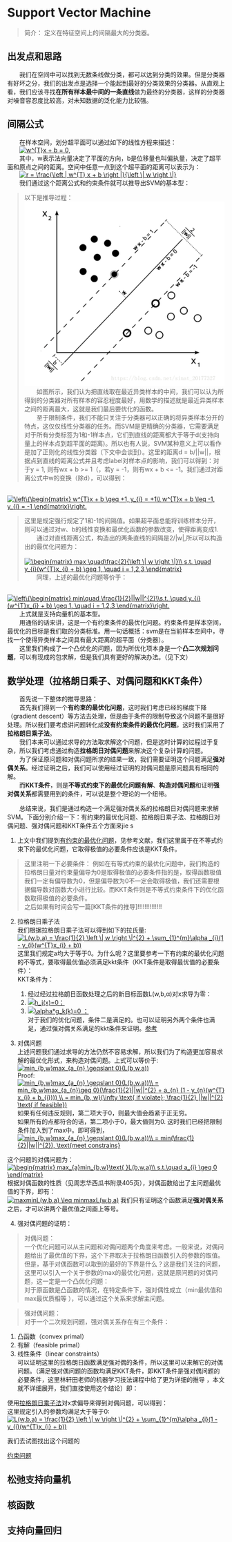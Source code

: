 # Support Vector Machine
>简介：
>定义在特征空间上的间隔最大的分类器。
## 出发点和思路
&ensp;&ensp;&ensp;&ensp;我们在空间中可以找到无数条线做分类，都可以达到分类的效果。但是分类器有好坏之分，我们的出发点是选择一个能起到最好的分类效果的分类器。从直观上看，我们应该寻找**在所有样本最中间的一条直线**做为最终的分类器，这样的分类器对噪音容忍度比较高，对未知数据的泛化能力比较强。  
## 间隔公式
&ensp;&ensp;&ensp;&ensp;在样本空间，划分超平面可以通过如下的线性方程来描述：  
&ensp;&ensp;&ensp;&ensp;<a href="https://www.codecogs.com/eqnedit.php?latex=w^{T}x&space;&plus;&space;b&space;=&space;0" target="_blank"><img src="https://latex.codecogs.com/gif.latex?w^{T}x&space;&plus;&space;b&space;=&space;0" title="w^{T}x + b = 0" /></a>,  
&ensp;&ensp;&ensp;&ensp;其中，w表示法向量决定了平面的方向，b是位移量也叫偏执量，决定了超平面和原点之间的距离。空间中任意一点到这个超平面的距离可以表示为：  
&ensp;&ensp;&ensp;&ensp;<a href="https://www.codecogs.com/eqnedit.php?latex=r&space;=&space;\frac{\left&space;|&space;w^{T}&space;x&space;&plus;&space;b&space;\right&space;|}{\left&space;\|&space;w&space;\right&space;\|}" target="_blank"><img src="https://latex.codecogs.com/gif.latex?r&space;=&space;\frac{\left&space;|&space;w^{T}&space;x&space;&plus;&space;b&space;\right&space;|}{\left&space;\|&space;w&space;\right&space;\|}" title="r = \frac{\left | w^{T} x + b \right |}{\left \| w \right \|}" /></a>  
&ensp;&ensp;&ensp;&ensp;我们通过这个距离公式和约束条件就可以推导出SVM的基本型：  
>以下是推导过程：  
![SVM](https://github.com/liuyaqiao/Learning-Note/blob/master/svm.png)  
&ensp;&ensp;&ensp;&ensp;如图所示，我们认为把直线取在最近异类样本的中间，我们可以认为所得到的分类器对所有样本的容忍程度最好，用数学的描述就是最近异类样本之间的距离最大，这就是我们最后要优化的函数。  
&ensp;&ensp;&ensp;&ensp;至于限制条件，我们不能只关注于分类器可以正确的将异类样本分开的特点，这仅仅线性分类器的任务。而SVM是更精确的分类器，它需要满足对于所有分类标签为1和-1样本点，它们到直线的距离都大于等于d(支持向量上的样本点到超平面的距离)。所以也有人说，SVM某种意义上可以看作是加了正则化的线性分类器（下文中会谈到）。这里的距离d = b/||w||，根据点到直线的距离公式并且考虑label对样本点的影响，我们可以得到：对于y = 1, 则有wx + b >= 1（，若y = -1，则有wx + b <= -1。我们通过对距离公式中w的变换（除d），可以得到：  

&ensp;&ensp;&ensp;&ensp;<a href="https://www.codecogs.com/eqnedit.php?latex=\left\{\begin{matrix}&space;w^{T}x&space;&plus;&space;b&space;\geq&space;&plus;1,&space;y_{i}&space;=&space;&plus;1\\&space;w^{T}x&space;&plus;&space;b&space;\leq&space;-1,&space;y_{i}&space;=&space;-1&space;\end{matrix}\right." target="_blank"><img src="https://latex.codecogs.com/gif.latex?\left\{\begin{matrix}&space;w^{T}x&space;&plus;&space;b&space;\geq&space;&plus;1,&space;y_{i}&space;=&space;&plus;1\\&space;w^{T}x&space;&plus;&space;b&space;\leq&space;-1,&space;y_{i}&space;=&space;-1&space;\end{matrix}\right." title="\left\{\begin{matrix} w^{T}x + b \geq +1, y_{i} = +1\\ w^{T}x + b \leq -1, y_{i} = -1 \end{matrix}\right." /></a>  
>这里是规定强行规定了1和-1的间隔值。如果超平面总能将训练样本分开，则可以通过对w、b的线性变换和最优化函数的参数改变，使得距离变成1.  
&ensp;&ensp;&ensp;&ensp;通过对直线距离公式，构造出的两条直线的间隔是2/|w|,所以可以构造出的最优化问题为：  
&ensp;&ensp;&ensp;&ensp;<a href="https://www.codecogs.com/eqnedit.php?latex=\begin{matrix}&space;max&space;\quad\frac{2}{\left&space;\|&space;w&space;\right&space;\|}\\&space;s.t.&space;\quad&space;y_{i}(w^{T}x_{i}&space;&plus;&space;b)&space;\geq&space;1,&space;\quad&space;i&space;=&space;1,2,3&space;\end{matrix}" target="_blank"><img src="https://latex.codecogs.com/gif.latex?\begin{matrix}&space;max&space;\quad\frac{2}{\left&space;\|&space;w&space;\right&space;\|}\\&space;s.t.&space;\quad&space;y_{i}(w^{T}x_{i}&space;&plus;&space;b)&space;\geq&space;1,&space;\quad&space;i&space;=&space;1,2,3&space;\end{matrix}" title="\begin{matrix} max \quad\frac{2}{\left \| w \right \|}\\ s.t. \quad y_{i}(w^{T}x_{i} + b) \geq 1, \quad i = 1,2,3 \end{matrix}" /></a>  
&ensp;&ensp;&ensp;&ensp;同理，上述的最优化问题等价于：  

&ensp;&ensp;&ensp;&ensp;<a href="https://www.codecogs.com/eqnedit.php?latex=\left\{\begin{matrix}&space;min\quad&space;\frac{1}{2}||w||^{2}\\s.t.&space;\quad&space;y_{i}(w^{T}x_{i}&space;&plus;&space;b)&space;\geq&space;1,&space;\quad&space;i&space;=&space;1,2,3&space;\end{matrix}\right." target="_blank"><img src="https://latex.codecogs.com/gif.latex?\left\{\begin{matrix}&space;min\quad&space;\frac{1}{2}||w||^{2}\\s.t.&space;\quad&space;y_{i}(w^{T}x_{i}&space;&plus;&space;b)&space;\geq&space;1,&space;\quad&space;i&space;=&space;1,2,3&space;\end{matrix}\right." title="\left\{\begin{matrix} min\quad \frac{1}{2}||w||^{2}\\s.t. \quad y_{i}(w^{T}x_{i} + b) \geq 1, \quad i = 1,2,3 \end{matrix}\right." /></a>  
&ensp;&ensp;&ensp;&ensp;上式就是支持向量机的基本型。  
&ensp;&ensp;&ensp;&ensp;用通俗的话来讲，这是一个有约束条件的最优化问题。约束条件是样本空间，最优化的目标是我们取的分类标准。用一句话概括：svm是在当前样本空间中，寻找一个使得异类样本之间具有最大距离的超平面（分类器）。  
&ensp;&ensp;&ensp;&ensp;这里我们构成了一个凸优化的问题，因为所优化项本身是一个**凸二次规划问题**，可以有现成的包求解，但是我们具有更好的解决办法。（见下文）

## 数学处理（拉格朗日乘子、对偶问题和KKT条件）
&ensp;&ensp;&ensp;&ensp;首先说一下整体的推导思路：  
&ensp;&ensp;&ensp;&ensp;首先我们得到一个**有约束的最优化问题**，这时我们考虑已经的梯度下降（gradient descent）等方法去处理，但是由于条件的限制导致这个问题不是很好处理。所以我们要考虑讲问题转化成**没有约束条件的最优化问题**，这时我们采用了**拉格朗日乘子法**。  
&ensp;&ensp;&ensp;&ensp;我们本来可以通过求导的方法取求解这个问题，但是这时计算的过程过于复杂，所以我们考虑通过构造**拉格朗日对偶问题**来解决这个复杂计算的问题。  
&ensp;&ensp;&ensp;&ensp;为了保证原问题和对偶问题所求的结果一致，我们需要证明这个问题满足**强对偶关系**。经过证明之后，我们可以使用经过证明的对偶问题是原问题具有相同的解。  
&ensp;&ensp;&ensp;&ensp;而**KKT条件**，则是**不等式约束下的最优化问题有解**、**构造对偶问题**和证明**强对偶关系**都需要用到的条件，可以说是整个理论的一个纽带。  

&ensp;&ensp;&ensp;&ensp;总结来说，我们是通过构造一个满足强对偶关系的拉格朗日对偶问题来求解SVM。下面分别介绍一下：有约束的最优化问题、拉格朗日乘子法、拉格朗日对偶问题、强对偶问题和KKT条件五个方面来jie s
  
1.  上文中我们提到[有约束的最优化问题](https://zhuanlan.zhihu.com/p/26514613)，见参考文献，我们这里属于在不等式约束下的最优化问题，它取得极值的必要条件应该是KKT条件。
>这里注明一下必要条件：
例如在有等式约束的最优化问题中，我们构造的拉格朗日量对约束量偏导为0是取得极值的必要条件指的是，取得函数极值我们一定有偏导数为0，但是偏导数为0不一定会取得极值，我们还需要根据偏导数对函数大小进行比较。而KKT条件则是不等式约束条件下的优化函数取得极值的必要条件。  
之后如果有时间会写一篇[KKT条件的推导]!!!!!!!!!!!!!!  
2.  拉格朗日乘子法  
我们根据拉格朗日乘子法可以得到如下的拉氏量:  
<a href="https://www.codecogs.com/eqnedit.php?latex=L(w,b,a)&space;=&space;\frac{1}{2}&space;\left&space;\|&space;w&space;\right&space;\|^{2}&space;&plus;&space;\sum_{1}^{m}\alpha&space;_{i}(1&space;-&space;y_{i}(w^{T}x_{i}&space;&plus;&space;b))" target="_blank"><img src="https://latex.codecogs.com/gif.latex?L(w,b,a)&space;=&space;\frac{1}{2}&space;\left&space;\|&space;w&space;\right&space;\|^{2}&space;&plus;&space;\sum_{1}^{m}\alpha&space;_{i}(1&space;-&space;y_{i}(w^{T}x_{i}&space;&plus;&space;b))" title="L(w,b,a) = \frac{1}{2} \left \| w \right \|^{2} + \sum_{1}^{m}\alpha _{i}(1 - y_{i}(w^{T}x_{i} + b))" /></a>  
这里我们规定a均大于等于0。为什么呢？这里要参考一下有约束的最优化问题的不等式，要取得最优值必须满足kkt条件（KKT条件是取得最优值的必要条件）：  
KKT条件为：
    1. 经过经过拉格朗日函数处理之后的新目标函数L(w,b,α)对x求导为零：  
    2.  <a href="https://www.codecogs.com/eqnedit.php?latex=h_j(x)=0；" target="_blank"><img src="https://latex.codecogs.com/gif.latex?h_j(x)=0；" title="h_j(x)=0；" /></a>
    3.  <a href="https://www.codecogs.com/eqnedit.php?latex=\alpha*g_k(k)=0&space;；" target="_blank"><img src="https://latex.codecogs.com/gif.latex?\alpha*g_k(k)=0&space;；" title="\alpha*g_k(k)=0 ；" /></a>  
对于我们的优化问题，条件二是满足的。也可以证明另外两个条件也满足，通过强对偶关系满足的kkt条件来证明。[参考](https://link.zhihu.com/?target=http%3A//blog.csdn.net/xianlingmao/article/details/7919597)

3.  对偶问题  
上述问题我们通过求导的方法仍然不容易求解，所以我们为了构造更加容易求解的最优化形式，来构造对偶问题。上式可以等价于:  
<a href="https://www.codecogs.com/eqnedit.php?latex=min_{b,w}max_{a_{n}&space;\geqslant&space;0}(L(b,w,a))" target="_blank"><img src="https://latex.codecogs.com/gif.latex?min_{b,w}max_{a_{n}&space;\geqslant&space;0}(L(b,w,a))" title="min_{b,w}max_{a_{n} \geqslant 0}(L(b,w,a))" /></a>  
Proof:  
<a href="https://www.codecogs.com/eqnedit.php?latex=min_{b,w}max_{a_{n}&space;\geqslant&space;0}(L(b,w,a))\\&space;=&space;min_{b,w}max_{a_{n}\geq&space;0}(\frac{1}{2}||w||^{2}&space;&plus;&space;a_{n}&space;(1&space;-&space;y_{n}(w^{T}&space;x_{i}&space;&plus;&space;b_{i})))&space;\\&space;=&space;min_{b,&space;w}(\infty&space;\text{&space;if&space;violate};&space;\frac{1}{2}&space;||w||^{2}&space;\text{&space;if&space;feasible})" target="_blank"><img src="https://latex.codecogs.com/gif.latex?min_{b,w}max_{a_{n}&space;\geqslant&space;0}(L(b,w,a))\\&space;=&space;min_{b,w}max_{a_{n}\geq&space;0}(\frac{1}{2}||w||^{2}&space;&plus;&space;a_{n}&space;(1&space;-&space;y_{n}(w^{T}&space;x_{i}&space;&plus;&space;b_{i})))&space;\\&space;=&space;min_{b,&space;w}(\infty&space;\text{&space;if&space;violate};&space;\frac{1}{2}&space;||w||^{2}&space;\text{&space;if&space;feasible})" title="min_{b,w}max_{a_{n} \geqslant 0}(L(b,w,a))\\ = min_{b,w}max_{a_{n}\geq 0}(\frac{1}{2}||w||^{2} + a_{n} (1 - y_{n}(w^{T} x_{i} + b_{i}))) \\ = min_{b, w}(\infty \text{ if violate}; \frac{1}{2} ||w||^{2} \text{ if feasible})" /></a>  
如果有任何违反规则，第二项大于0，则最大值会趋紧于正无穷。  
如果所有的点都符合的话，第二项小于0，最大值则为0. 
这时我们已经把限制条件加入到了max中。即可得到，    
<a href="https://www.codecogs.com/eqnedit.php?latex=min_{b,w}max_{a_{n}&space;\geqslant&space;0}(L(b,w,a))\\&space;=&space;min(\frac{1}{2}||w||^{2}),&space;\text{meet&space;constrains}" target="_blank"><img src="https://latex.codecogs.com/gif.latex?min_{b,w}max_{a_{n}&space;\geqslant&space;0}(L(b,w,a))\\&space;=&space;min(\frac{1}{2}||w||^{2}),&space;\text{meet&space;constrains}" title="min_{b,w}max_{a_{n} \geqslant 0}(L(b,w,a))\\ = min(\frac{1}{2}||w||^{2}), \text{meet constrains}" /></a>  

这个问题的对偶问题为：  
<a href="https://www.codecogs.com/eqnedit.php?latex=\begin{matrix}&space;max_{a}min_{b,w}\text{&space;}L(b,w,a)\\&space;s.t.\quad&space;a_{i}&space;\geq&space;0&space;\end{matrix}" target="_blank"><img src="https://latex.codecogs.com/gif.latex?\begin{matrix}&space;max_{a}min_{b,w}\text{&space;}L(b,w,a)\\&space;s.t.\quad&space;a_{i}&space;\geq&space;0&space;\end{matrix}" title="\begin{matrix} max_{a}min_{b,w}\text{ }L(b,w,a)\\ s.t.\quad a_{i} \geq 0 \end{matrix}" /></a>  
根据对偶函数的性质（见周志华西瓜书附录405页），对偶函数给出了主问题最优值的下界，即有：  
<a href="https://www.codecogs.com/eqnedit.php?latex=maxminL(w,b,a)&space;\leq&space;minmaxL(w,b,a)" target="_blank"><img src="https://latex.codecogs.com/gif.latex?maxminL(w,b,a)&space;\leq&space;minmaxL(w,b,a)" title="maxminL(w,b,a) \leq minmaxL(w,b,a)" /></a>
我们只有证明这个函数满足**强对偶关系**之后，才可以讲两个最优值之间画上等号。

4.  强对偶问题的证明：

>对偶问题：  
一个优化问题可以从主问题和对偶问题两个角度来考虑。一般来说，对偶问题给出了最优值的下界，这个下界取决于拉格朗日函数引入的参数的取值。但是，基于对偶函数可以取到的最好的下界是什么？这是我们关注的问题，这里可以引入一个关于参数的max的最优化问题，这就是原问题的对偶问题，这一定是一个凸优化问题：  
对于原函数是凸函数的情况，在特定条件下，强对偶性成立（min最优值和max最优质相等 ），可以通过这个关系来求解主问题。

>强对偶问题：  
对于一个二次规划问题，强对偶关系存在有三个条件：  
1.  凸函数（convex primal）
2.  有解（feasible primal）
3.  线性条件（linear constraints）  
可以证明这里的拉格朗日函数满足强对偶的条件，所以这里可以来解它的对偶问题。（满足强对偶问题的函数均满足KKT条件，即KKT条件是强对偶问题的必要条件，这里林轩田老师的机器学习技法课程中给了更为详细的推导 ，本文就不详细展开，我们直接使用这个结论）即：  



使用[拉格朗日乘子法](https://www.cnblogs.com/sddai/p/5728195.html)对x求偏导来得到对偶问题，可以得到：  
这里规定引入的参数均满足大于等于0:
<a href="https://www.codecogs.com/eqnedit.php?latex=L(w,b,a)&space;=&space;\frac{1}{2}&space;\left&space;\|&space;w&space;\right&space;\|^{2}&space;&plus;&space;\sum_{1}^{m}\alpha&space;_{i}(1&space;-&space;y_{i}(w^{T}x_{i}&space;&plus;&space;b))" target="_blank"><img src="https://latex.codecogs.com/gif.latex?L(w,b,a)&space;=&space;\frac{1}{2}&space;\left&space;\|&space;w&space;\right&space;\|^{2}&space;&plus;&space;\sum_{1}^{m}\alpha&space;_{i}(1&space;-&space;y_{i}(w^{T}x_{i}&space;&plus;&space;b))" title="L(w,b,a) = \frac{1}{2} \left \| w \right \|^{2} + \sum_{1}^{m}\alpha _{i}(1 - y_{i}(w^{T}x_{i} + b))" /></a>

我们去试图找出这个问题的

[约束问题](https://zhuanlan.zhihu.com/p/26514613)

## 松弛支持向量机

## 核函数

## 支持向量回归

## 



